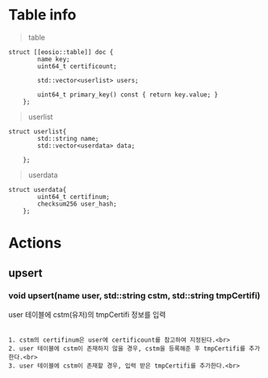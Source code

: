 Table info
==========
> table

	struct [[eosio::table]] doc {
			name key;
			uint64_t certificount;

			std::vector<userlist> users;
			
			uint64_t primary_key() const { return key.value; }
		};
		
> userlist
	
	struct userlist{
			std::string name;
			std::vector<userdata> data;

		};
		
> userdata

	struct userdata{
			uint64_t certifinum;
			checksum256 user_hash;
		};



Actions
=========
upsert
------
### void upsert(name user, std::string cstm, std::string tmpCertifi)

user 테이블에 cstm(유저)의 tmpCertifi 정보를 입력<br><br>

	1. cstm의 certifinum은 user에 certificount를 참고하여 지정된다.<br>
	2. user 테이블에 cstm이 존재하지 않을 경우, cstm을 등록해준 후 tmpCertifi를 추가한다.<br>
	3. user 테이블에 cstm이 존재할 경우, 입력 받은 tmpCertifi를 추가한다.<br>
	






